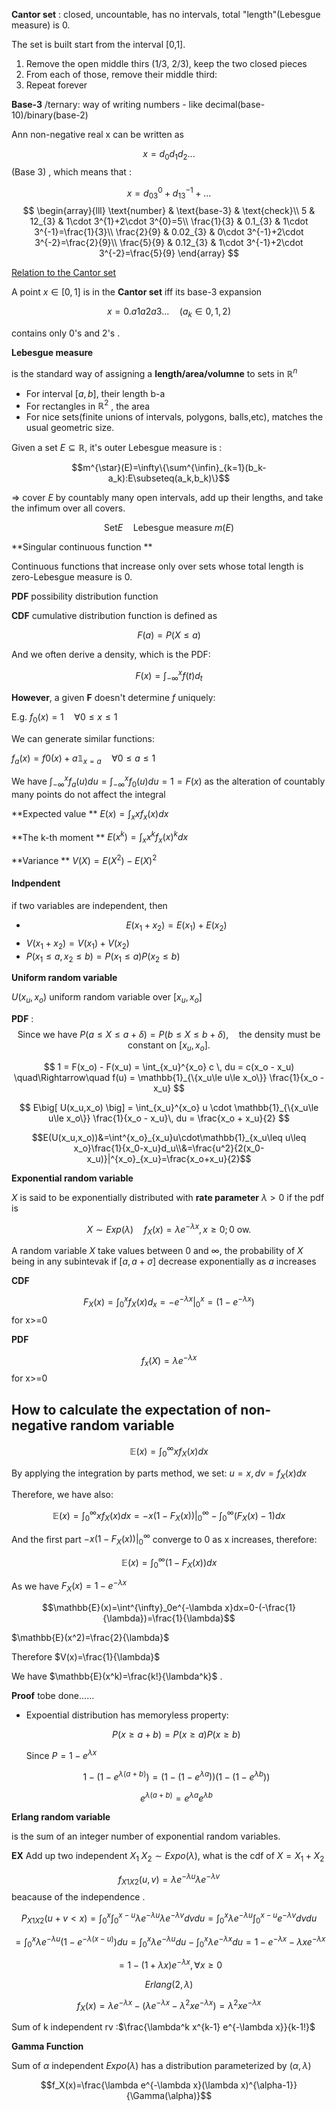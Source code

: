 **Cantor set** : closed, uncountable, has no intervals, total "length"(Lebesgue measure) is 0.

The set is built start from the interval [0,1].

1. Remove the open middle thirs (1/3, 2/3), keep the two closed pieces
2. From each of those, remove their middle third:
3. Repeat forever

**Base-3** /ternary: way of writing numbers - like decimal(base-10)/binary(base-2)

Ann non-negative real x can be written as 

$$x=d_0d_1d_2...$$(Base 3) , which means that :

$$x=d_03^0+d_13^{-1}+...$$ 
$$
\begin{array}{lll}
\text{number} & \text{base-3} & \text{check}\\
5 & 12_{3} & 1\cdot 3^{1}+2\cdot 3^{0}=5\\
\frac{1}{3} & 0.1_{3} & 1\cdot 3^{-1}=\frac{1}{3}\\
\frac{2}{9} & 0.02_{3} & 0\cdot 3^{-1}+2\cdot 3^{-2}=\frac{2}{9}\\
\frac{5}{9} & 0.12_{3} & 1\cdot 3^{-1}+2\cdot 3^{-2}=\frac{5}{9}
\end{array}
$$


<u>Relation to the Cantor set</u> 

A point $x\in [0,1]$ is in the **Cantor set** iff its base-3 expansion

$$x=0.a1a2a3...\quad(a_k\in{0,1,2})$$

contains only 0's and 2's .

**Lebesgue measure**

is the standard way of assigning a **length/area/volumne** to sets in $\mathbb{R}^n$ 

-  For interval $[a,b]$, their length b-a
- For rectangles in $\mathbb{R}^2$ , the area
- For nice sets(finite unions of intervals, polygons, balls,etc), matches the usual geometric size.

Given a set $E\subseteq \mathbb{R}$, it's outer Lebesgue measure is :

$$m^{\star}(E)=\infty\{\sum^{\infin}_{k=1}(b_k-a_k):E\subseteq(a_k,b_k)\}$$

=> cover $E$ by countably many open intervals, add up their lengths, and take the infimum over all covers.

$$\text{Set} E\quad \text{Lebesgue measure } m(E)$$



**Singular continuous function **

Continuous functions that increase only over sets whose total length is zero-Lebesgue measure is 0.

**PDF** possibility distribution function 

**CDF** cumulative distribution function is defined as

$$F(a)=P(X\leq a)$$

And we often derive a density, which is the PDF:

$$F(x)=\int^x_{-\infty}f(t)d_t$$

**However**,  a given **F** doesn't determine *f* uniquely:

E.g. $f_0(x)=1 \quad \forall 0\leq x\leq 1$ 

We can generate similar functions:

$f_a(x)=f0(x)+a\mathbb{1}_{x=a}\quad \forall 0\leq a\leq 1$

We have $\int^x_{-\infty}f_a(u)du = \int^x_{-\infty}f_0(u)du=1=F(x)$ as the alteration of countably many points do not affect the integral

**Expected value ** $E(x)=\int_{x}xf_x(x)dx$  

**The k-th moment ** $E(x^k)=\int_xx^kf_x(x)^kdx$ 

**Variance ** $V(X)=E(X^2)-E(X)^2$ 

#### Indpendent 

if two variables are independent, then 

- $$E(x_1+x_2)=E(x_1)+E(x_2)$$
- $V(x_1+x_2)=V(x_1)+V(x_2)$
- $P(x_1\leq a,x_2\leq b)=P(x_1\leq a)P(x_2 \leq b)$

**Uniform random variable** 

$U(x_u,x_o)$ uniform random variable over $[x_u, x_o]$ 

**PDF** :
$$
\text{Since we have }
P(a\le X\le a+\delta)
   = P(b\le X\le b+\delta),
\quad
\text{the density must be constant on } [x_u,x_o].
$$

$$
1 = F(x_o) - F(x_u)
   = \int_{x_u}^{x_o} c \, du
   = c(x_o - x_u)
   \quad\Rightarrow\quad
   f(u)
     = \mathbb{1}_{\{x_u\le u\le x_o\}}
       \frac{1}{x_o - x_u}
$$

$$
E\big[ U(x_u,x_o) \big]
   = \int_{x_u}^{x_o}
       u \cdot \mathbb{1}_{\{x_u\le u\le x_o\}}
       \frac{1}{x_o - x_u}\, du
   = \frac{x_o + x_u}{2}
$$

$$E(U(x_u,x_o))&=\int^{x_o}_{x_u}u\cdot\mathbb{1}_{x_u\leq u\leq x_o}\frac{1}{x_0-x_u}d_u\\&=\frac{u^2}{2(x_0-x_u)}|^{x_o}_{x_u}=\frac{x_o+x_u}{2}$$

**Exponential random variable** 

$X$ is said to be exponentially distributed with **rate parameter** $\lambda>0$ if the pdf is

$$X\sim Exp(\lambda) \quad f_X(x)=\lambda e^{-\lambda x}, x\geq0; 0 \text{ ow.}$$

A random variable $X$ take values between $0$ and $\infty$, the probability of $X$ being in any subintevak if $[a,a+\sigma]$ decrease exponentially as $a$ increases

**CDF** 

$$F_X(x)=\int^x_0f_X(x)d_x =-e^{-\lambda x}|^x_0=(1-e^{-\lambda x})$$ for x>=0

**PDF** 

$$f_x(X)=\lambda e^{-\lambda x}$$ for x>=0

## How to calculate the expectation of non-negative random variable

$$\mathbb{E}(x)=\int^{\infty}_0 xf_X(x)dx$$

By applying the integration by parts method, we set: $u = x, dv=f_X(x)dx$ 

Therefore, we have also:

$$\mathbb{E}(x)=\int^{\infty}_0 xf_X(x)dx=-x(1-F_X(x))|^{\infty}_0-\int^{\infty}_0(F_X(x)-1)dx$$ 

And the first part $-x(1-F_X(x))|^{\infty}_0$ converge to 0 as x increases, therefore:

$$\mathbb{E}(x)=\int^{\infty}_0(1-F_X(x))dx$$ 

As we have $F_X(x)=1-e^{-\lambda x}$

$$\mathbb{E}(x)=\int^{\infty}_0e^{-\lambda x}dx=0-(-\frac{1}{\lambda})=\frac{1}{\lambda}$$  

$\mathbb{E}(x^2)=\frac{2}{\lambda}$

Therefore $V(x)=\frac{1}{\lambda}$

We have $\mathbb{E}(x^k)=\frac{k!}{\lambda^k}$ . 

**Proof** tobe done......

- Expoential distribution has memoryless property:

  $$P(x\geq a+b)=P(x\geq a)P(x\geq b)$$

  Since $P=1-e^{\lambda x}$

  $$1-(1-e^{\lambda (a+b)})=(1-(1-e^{\lambda a}))(1-(1-e^{\lambda b})) $$

  $$e^{\lambda (a+b)}=e^{\lambda a}e^{\lambda b}$$

**Erlang random variable** 

is the sum of an integer number of exponential random variables.

**EX** Add up two independent $X_1$ $X_2\sim Expo(\lambda)$, what is the cdf of $X=X_1+X_2$  

$$f_{X1X2}(u,v)=\lambda e^{-\lambda u}\lambda e^{-\lambda v}$$ beacause of the independence .

$$P_{X1X2}(u+v<x)=\int^x_0\int^{x-u}_0 \lambda e^{-\lambda u}\lambda e^{-\lambda v}dvdu=\int^x_0 \lambda e^{-\lambda u}\int^{x-u}_0 e^{-\lambda v}dvdu$$ 

$$=\int^x_0 \lambda e^{-\lambda u}(1- e^{-\lambda (x-u)})du=\int^x_0 \lambda e^{-\lambda u}du-\int^x_0\lambda e^{-\lambda x}du=1-e^{-\lambda x}-\lambda xe^{-\lambda x}$$

$$=1-(1+\lambda x)e^{-\lambda x},\forall x\geq 0$$ 

$$Erlang(2,\lambda)$$

$$f_X(x)=\lambda e^{-\lambda x} - (\lambda e^{-\lambda x} -\lambda^2 x e^{-\lambda x})=\lambda^2 x e^{-\lambda x}$$ 

Sum of k independent rv :$\frac{\lambda^k x^{k-1} e^{-\lambda x}}{k-1!}$

**Gamma Function** 

Sum of $\alpha$ independent $Expo(\lambda)$ has a distribution parameterized by $(\alpha, \lambda)$ 

$$f_X(x)=\frac{\lambda e^{-\lambda x}(\lambda x)^{\alpha-1}}{\Gamma(\alpha)}$$ 